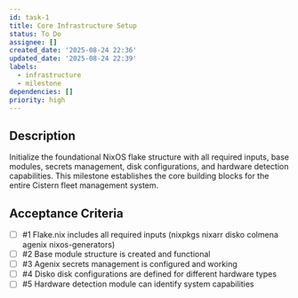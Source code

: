 ```yaml
---
id: task-1
title: Core Infrastructure Setup
status: To Do
assignee: []
created_date: '2025-08-24 22:36'
updated_date: '2025-08-24 22:39'
labels:
  - infrastructure
  - milestone
dependencies: []
priority: high
---
```


## Description

Initialize the foundational NixOS flake structure with all required inputs, base modules, secrets management, disk configurations, and hardware detection capabilities. This milestone establishes the core building blocks for the entire Cistern fleet management system.

## Acceptance Criteria
<!-- AC:BEGIN -->
- [ ] #1 Flake.nix includes all required inputs (nixpkgs nixarr disko colmena agenix nixos-generators)
- [ ] #2 Base module structure is created and functional
- [ ] #3 Agenix secrets management is configured and working
- [ ] #4 Disko disk configurations are defined for different hardware types
- [ ] #5 Hardware detection module can identify system capabilities
<!-- AC:END -->
